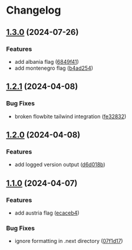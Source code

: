 # Changelog

## [1.3.0](https://github.com/philostler/philostler.com/compare/www-1.2.1...www-1.3.0) (2024-07-26)


### Features

* add albania flag ([6849f41](https://github.com/philostler/philostler.com/commit/6849f41c9010afc666a2999e2c16148f586f14bc))
* add montenegro flag ([b4ad254](https://github.com/philostler/philostler.com/commit/b4ad254d926edaf2cf35476284d74a1d7dad8f99))

## [1.2.1](https://github.com/philostler/philostler.com/compare/www-1.2.0...www-1.2.1) (2024-04-08)


### Bug Fixes

* broken flowbite tailwind integration ([fe32832](https://github.com/philostler/philostler.com/commit/fe328321441a7593829b8d543b66dd34399fe8c1))

## [1.2.0](https://github.com/philostler/philostler.com/compare/www-1.1.0...www-1.2.0) (2024-04-08)


### Features

* add logged version output ([d6d018b](https://github.com/philostler/philostler.com/commit/d6d018badb31eb6975a05464b0cc5b96fc6c24be))

## [1.1.0](https://github.com/philostler/philostler.com/compare/www-v1.0.0...www-1.1.0) (2024-04-07)


### Features

* add austria flag ([ecaceb4](https://github.com/philostler/philostler.com/commit/ecaceb4b05f6a75509a541b5558f8231126df905))


### Bug Fixes

* ignore formatting in .next directory ([07f1d17](https://github.com/philostler/philostler.com/commit/07f1d174e86ff2917d432ccf6d35379afbe49402))
